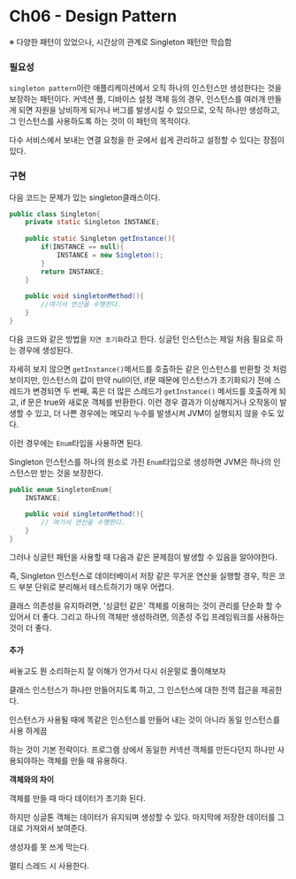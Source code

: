 # Ch06 - Design Pattern

※ 다양한 패턴이 있었으나, 시간상의 관계로 Singleton 패턴만 학습함

### 필요성 

`singleton pattern`이란 애플리케이션에서 오직 하나의 인스턴스만 생성한다는 것을 보장하는 패턴이다. 커넥션 풀, 디바이스 설정 객체 등의 경우, 인스턴스를 여러개 만들게 되면 자원을 낭비하게 되거나 버그를 발생시킬 수 있으므로, 오직 하나만 생성하고, 그 인스턴스를 사용하도록 하는 것이 이 패턴의 목적이다.

다수 서비스에서 보내는 연결 요청을 한 곳에서 쉽게 관리하고 설정할 수 있다는 장점이 있다.

### 구현

다음 코드는 문제가 있는 singleton클래스이다.

```java
public class Singleton{
    private static Singleton INSTANCE;
    
    public static Singleton getInstance(){
        if(INSTANCE == null){
            INSTANCE = new Singleton();
        }
        return INSTANCE;
    }
    
    public void singletonMethod(){
        //여기서 연산을 수행한다.
    }
}
```

다음 코드와 같은 방법을 `지연 초기화`라고 한다. 싱글턴 인스턴스는 제일 처음 필요로 하는 경우에 생성된다. 

자세히 보지 않으면 `getInstance()`메서드를 호출하든 같은 인스턴스를 반환할 것 처럼 보이지만, 인스턴스의 값이 만약 null이던, if문 때문에 인스턴스가 초기화되기 전에 스레드가 변경되면 두 번째, 혹은 더 많은 스레드가 `getInstance()` 메서드를 호출하게 되고, if 문은 true와 새로운 객체를 반환한다. 이런 경우 결과가 이상해지거나 오작동이 발생할 수 있고, 더 나쁜 경우에는 메모리 누수를 발생시켜 JVM이 실행되지 않을 수도 있다.

이런 경우에는 `Enum`타입을 사용하면 된다. 

Singleton 인스턴스를 하나의 원소로 가진 `Enum`타입으로 생성하면 JVM은 하나의 인스턴스만 받는 것을 보장한다.

```java
public enum SingletonEnum{
    INSTANCE;
    
    public void singletonMethod(){
        // 여기서 연산을 수행한다.
    }
}
```

그러나 싱글턴 패턴을 사용할 때 다음과 같은 문제점이 발생할 수 있음을 알아야한다.

즉, Singleton 인스턴스로 데이터베이서 저장 같은 무거운 연산을 실행할 경우, 작은 코드 부분 단위로 분리해서 테스트하기가 매우 어렵다.

클래스 의존성을 유지하려면, '싱글턴 같은' 객체를 이용하는 것이 관리를 단순화 할 수 있어서 더 좋다. 그리고 하나의 객체만 생성하려면, 의존성 주입 프레임워크를 사용하는 것이 더 좋다.

#### 추가

써놓고도 뭔 소리하는지 잘 이해가 안가서 다시 쉬운말로 풀이해보자

클래스 인스턴스가 하나만 만들어지도록 하고, 그 인스턴스에 대한 전역 접근을 제공한다.

인스턴스가 사용될 때에 똑같은 인스턴스를 만들어 내는 것이 아니라 동일 인스턴스를 사용 하게끔

하는 것이 기본 전략이다. 프로그램 상에서 동일한 커넥션 객체를 만든다던지 하나만 사용되야하는 객체를 만들 때 유용하다.

**객체와의 차이**

객체를 만들 때 마다 데이터가 초기화 된다.

하지만 싱글톤 객체는 데이터가 유지되며 생성할 수 있다. 마지막에 저장한 데이터를 그대로 가져와서 보여준다.

생성자를 못 쓰게 막는다.

멀티 스레드 시 사용한다.


